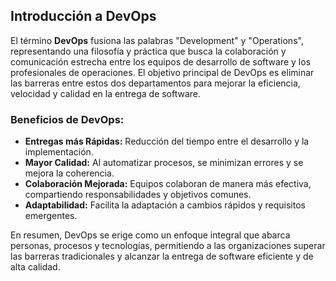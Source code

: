 ## Introducción a DevOps

El término **DevOps** fusiona las palabras "Development" y "Operations", representando una filosofía y práctica que busca la colaboración y comunicación estrecha entre los equipos de desarrollo de software y los profesionales de operaciones. El objetivo principal de DevOps es eliminar las barreras entre estos dos departamentos para mejorar la eficiencia, velocidad y calidad en la entrega de software.

### Beneficios de DevOps:

- **Entregas más Rápidas:** Reducción del tiempo entre el desarrollo y la implementación.
- **Mayor Calidad:** Al automatizar procesos, se minimizan errores y se mejora la coherencia.
- **Colaboración Mejorada:** Equipos colaboran de manera más efectiva, compartiendo responsabilidades y objetivos comunes.
- **Adaptabilidad:** Facilita la adaptación a cambios rápidos y requisitos emergentes.

En resumen, DevOps se erige como un enfoque integral que abarca personas, procesos y tecnologías, permitiendo a las organizaciones superar las barreras tradicionales y alcanzar la entrega de software eficiente y de alta calidad.
